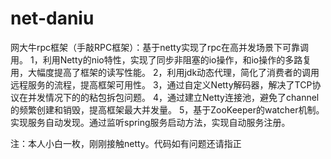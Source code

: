 # net-daniu
网大牛rpc框架（手敲RPC框架）：基于netty实现了rpc在高并发场景下可靠调用。
1，利用Netty的nio特性，实现了同步非阻塞的io操作，和io操作的多路复用，大幅度提高了框架的读写性能。
2，利用jdk动态代理，简化了消费者的调用远程服务的流程，提高框架可用性。
3，通过自定义Netty解码器，解决了TCP协议在并发情况下的的粘包拆包问题。
4，通过建立Netty连接池，避免了channel的频繁创建和销毁，提高框架最大并发量。
5，基于ZooKeeper的watcher机制。实现服务自动发现。通过监听spring服务启动方法，实现自动服务注册。


注：本人小白一枚，刚刚接触netty。代码如有问题还请指正
